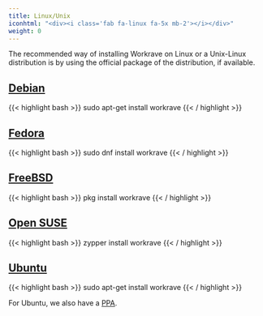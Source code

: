 ```yaml
---
title: Linux/Unix
iconhtml: "<div><i class='fab fa-linux fa-5x mb-2'></i></div>"
weight: 0
---
```


The recommended way of installing Workrave on Linux or a Unix-Linux distribution
is by using the official package of the distribution, if available.

## [Debian](https://www.debian.org/)

{{< highlight bash >}}
sudo apt-get install workrave
{{< / highlight >}}

## [Fedora](https://getfedora.org/)

{{< highlight bash >}}
sudo dnf install workrave
{{< / highlight >}}

## [FreeBSD](https://www.freebsd.org/)

{{< highlight bash >}}
pkg install workrave
{{< / highlight >}}

## [Open SUSE](https://www.opensuse.org/)

{{< highlight bash >}}
zypper install workrave
{{< / highlight >}}

## [Ubuntu](https://www.ubuntu.com/)

{{< highlight bash >}}
sudo apt-get install workrave
{{< / highlight >}}

For Ubuntu, we also have a [PPA](ubuntu).
